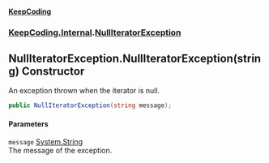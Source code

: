 #### [KeepCoding](index.md 'index')
### [KeepCoding.Internal](KeepCoding.Internal.md 'KeepCoding.Internal').[NullIteratorException](NullIteratorException.md 'KeepCoding.Internal.NullIteratorException')
## NullIteratorException.NullIteratorException(string) Constructor
An exception thrown when the iterator is null.  
```csharp
public NullIteratorException(string message);
```
#### Parameters
<a name='KeepCoding.Internal.NullIteratorException.NullIteratorException(string).message'></a>
`message` [System.String](https://docs.microsoft.com/en-us/dotnet/api/System.String 'System.String')  
The message of the exception.
  
